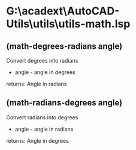 # G:\acadext\AutoCAD-Utils\utils\utils-math.lsp

## (math-degrees-radians angle)

Convert degrees into radians

- angle - angle in degrees

returns: Angle in radians

## (math-radians-degrees angle)

Convert radians into degrees

- angle - angle in radians

returns: Angle in degrees
